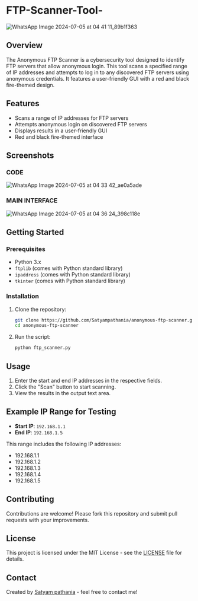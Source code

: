 # FTP-Scanner-Tool-

![WhatsApp Image 2024-07-05 at 04 41 11_89b1f363](https://github.com/Satyampathania/FTP-Scanner-Tool-/assets/71765680/8e152661-c4fb-45a7-878c-bb5f2b69661a)

## Overview

The Anonymous FTP Scanner is a cybersecurity tool designed to identify FTP servers that allow anonymous login. This tool scans a specified range of IP addresses and attempts to log in to any discovered FTP servers using anonymous credentials. It features a user-friendly GUI with a red and black fire-themed design.

## Features

- Scans a range of IP addresses for FTP servers
- Attempts anonymous login on discovered FTP servers
- Displays results in a user-friendly GUI
- Red and black fire-themed interface

## Screenshots

### CODE
![WhatsApp Image 2024-07-05 at 04 33 42_ae0a5ade](https://github.com/Satyampathania/FTP-Scanner-Tool-/assets/71765680/188f1746-0361-4062-a1b2-160a1d1d0587)


### MAIN INTERFACE
![WhatsApp Image 2024-07-05 at 04 36 24_398c118e](https://github.com/Satyampathania/FTP-Scanner-Tool-/assets/71765680/ea61c10e-43f2-4f15-8c21-5327c183bf1b)


## Getting Started

### Prerequisites

- Python 3.x
- `ftplib` (comes with Python standard library)
- `ipaddress` (comes with Python standard library)
- `tkinter` (comes with Python standard library)

### Installation

1. Clone the repository:
    ```bash
    git clone https://github.com/Satyampathania/anonymous-ftp-scanner.git
    cd anonymous-ftp-scanner
    ```

2. Run the script:
    ```bash
    python ftp_scanner.py
    ```

## Usage

1. Enter the start and end IP addresses in the respective fields.
2. Click the "Scan" button to start scanning.
3. View the results in the output text area.

## Example IP Range for Testing

- **Start IP**: `192.168.1.1`
- **End IP**: `192.168.1.5`

This range includes the following IP addresses:
- 192.168.1.1
- 192.168.1.2
- 192.168.1.3
- 192.168.1.4
- 192.168.1.5

## Contributing

Contributions are welcome! Please fork this repository and submit pull requests with your improvements.

## License

This project is licensed under the MIT License - see the [LICENSE](LICENSE) file for details.

## Contact

Created by [Satyam pathania](https://github.com/Satyampathania) - feel free to contact me!

